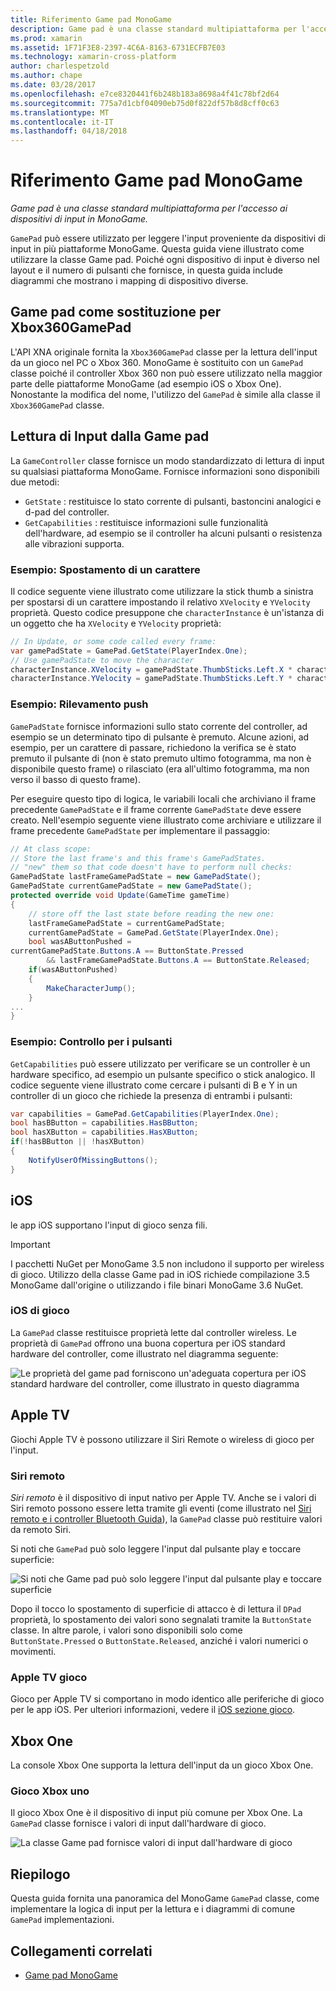 ```yaml
---
title: Riferimento Game pad MonoGame
description: Game pad è una classe standard multipiattaforma per l'accesso ai dispositivi di input in MonoGame.
ms.prod: xamarin
ms.assetid: 1F71F3E8-2397-4C6A-8163-6731ECFB7E03
ms.technology: xamarin-cross-platform
author: charlespetzold
ms.author: chape
ms.date: 03/28/2017
ms.openlocfilehash: e7ce8320441f6b248b183a8698a4f41c78bf2d64
ms.sourcegitcommit: 775a7d1cbf04090eb75d0f822df57b8d8cff0c63
ms.translationtype: MT
ms.contentlocale: it-IT
ms.lasthandoff: 04/18/2018
---
```

# <a name="monogame-gamepad-reference"></a>Riferimento Game pad MonoGame

_Game pad è una classe standard multipiattaforma per l'accesso ai dispositivi di input in MonoGame._

`GamePad` può essere utilizzato per leggere l'input proveniente da dispositivi di input in più piattaforme MonoGame. Questa guida viene illustrato come utilizzare la classe Game pad. Poiché ogni dispositivo di input è diverso nel layout e il numero di pulsanti che fornisce, in questa guida include diagrammi che mostrano i mapping di dispositivo diverse.

## <a name="gamepad-as-a-replacement-for-xbox360gamepad"></a>Game pad come sostituzione per Xbox360GamePad

L'API XNA originale fornita la `Xbox360GamePad` classe per la lettura dell'input da un gioco nel PC o Xbox 360. MonoGame è sostituito con un `GamePad` classe poiché il controller Xbox 360 non può essere utilizzato nella maggior parte delle piattaforme MonoGame (ad esempio iOS o Xbox One). Nonostante la modifica del nome, l'utilizzo del `GamePad` è simile alla classe il `Xbox360GamePad` classe.

## <a name="reading-input-from-gamepad"></a>Lettura di Input dalla Game pad

La `GameController` classe fornisce un modo standardizzato di lettura di input su qualsiasi piattaforma MonoGame. Fornisce informazioni sono disponibili due metodi:

- `GetState` : restituisce lo stato corrente di pulsanti, bastoncini analogici e d-pad del controller.
- `GetCapabilities` : restituisce informazioni sulle funzionalità dell'hardware, ad esempio se il controller ha alcuni pulsanti o resistenza alle vibrazioni supporta.

### <a name="example-moving-a-character"></a>Esempio: Spostamento di un carattere

Il codice seguente viene illustrato come utilizzare la stick thumb a sinistra per spostarsi di un carattere impostando il relativo `XVelocity` e `YVelocity` proprietà. Questo codice presuppone che `characterInstance` è un'istanza di un oggetto che ha `XVelocity` e `YVelocity` proprietà:

```csharp
// In Update, or some code called every frame:
var gamePadState = GamePad.GetState(PlayerIndex.One);
// Use gamePadState to move the character
characterInstance.XVelocity = gamePadState.ThumbSticks.Left.X * characterInstance.MaxSpeed;
characterInstance.YVelocity = gamePadState.ThumbSticks.Left.Y * characterInstance.MaxSpeed;
```

### <a name="example-detecting-pushes"></a>Esempio: Rilevamento push

`GamePadState` fornisce informazioni sullo stato corrente del controller, ad esempio se un determinato tipo di pulsante è premuto. Alcune azioni, ad esempio, per un carattere di passare, richiedono la verifica se è stato premuto il pulsante di (non è stato premuto ultimo fotogramma, ma non è disponibile questo frame) o rilasciato (era all'ultimo fotogramma, ma non verso il basso di questo frame). 

Per eseguire questo tipo di logica, le variabili locali che archiviano il frame precedente `GamePadState` e il frame corrente `GamePadState` deve essere creato. Nell'esempio seguente viene illustrato come archiviare e utilizzare il frame precedente `GamePadState` per implementare il passaggio:

```csharp
// At class scope:
// Store the last frame's and this frame's GamePadStates.
// "new" them so that code doesn't have to perform null checks:
GamePadState lastFrameGamePadState = new GamePadState();
GamePadState currentGamePadState = new GamePadState();
protected override void Update(GameTime gameTime)
{
    // store off the last state before reading the new one:
    lastFrameGamePadState = currentGamePadState;
    currentGamePadState = GamePad.GetState(PlayerIndex.One);
    bool wasAButtonPushed = 
currentGamePadState.Buttons.A == ButtonState.Pressed
        && lastFrameGamePadState.Buttons.A == ButtonState.Released;
    if(wasAButtonPushed)
    {
        MakeCharacterJump();
    }
...
}
```

### <a name="example-checking-for-buttons"></a>Esempio: Controllo per i pulsanti

`GetCapabilities` può essere utilizzato per verificare se un controller è un hardware specifico, ad esempio un pulsante specifico o stick analogico. Il codice seguente viene illustrato come cercare i pulsanti di B e Y in un controller di un gioco che richiede la presenza di entrambi i pulsanti:

```csharp
var capabilities = GamePad.GetCapabilities(PlayerIndex.One);
bool hasBButton = capabilities.HasBButton;
bool hasXButton = capabilities.HasXButton;
if(!hasBButton || !hasXButton)
{
    NotifyUserOfMissingButtons();
}
```

## <a name="ios"></a>iOS

le app iOS supportano l'input di gioco senza fili.

> [!IMPORTANT]
> I pacchetti NuGet per MonoGame 3.5 non includono il supporto per wireless di gioco. Utilizzo della classe Game pad in iOS richiede compilazione 3.5 MonoGame dall'origine o utilizzando i file binari MonoGame 3.6 NuGet. 

### <a name="ios-game-controller"></a>iOS di gioco

La `GamePad` classe restituisce proprietà lette dal controller wireless. Le proprietà di `GamePad` offrono una buona copertura per iOS standard hardware del controller, come illustrato nel diagramma seguente:

![](input-images/image1.png "Le proprietà del game pad forniscono un'adeguata copertura per iOS standard hardware del controller, come illustrato in questo diagramma")

## <a name="apple-tv"></a>Apple TV

Giochi Apple TV è possono utilizzare il Siri Remote o wireless di gioco per l'input.

### <a name="siri-remote"></a>Siri remoto

*Siri remoto* è il dispositivo di input nativo per Apple TV. Anche se i valori di Siri remoto possono essere letta tramite gli eventi (come illustrato nel [Siri remoto e i controller Bluetooth Guida](~/ios/tvos/platform/remote-bluetooth.md)), la `GamePad` classe può restituire valori da remoto Siri.

Si noti che `GamePad` può solo leggere l'input dal pulsante play e toccare superficie: 

![](input-images/image2.png "Si noti che Game pad può solo leggere l'input dal pulsante play e toccare superficie")

Dopo il tocco lo spostamento di superficie di attacco è di lettura il `DPad` proprietà, lo spostamento dei valori sono segnalati tramite la `ButtonState` classe. In altre parole, i valori sono disponibili solo come `ButtonState.Pressed` o `ButtonState.Released`, anziché i valori numerici o movimenti.

### <a name="apple-tv-game-controller"></a>Apple TV gioco

Gioco per Apple TV si comportano in modo identico alle periferiche di gioco per le app iOS. Per ulteriori informazioni, vedere il [iOS sezione gioco](#iOS_Game_Controller). 

## <a name="xbox-one"></a>Xbox One

La console Xbox One supporta la lettura dell'input da un gioco Xbox One.

### <a name="xbox-one-game-controller"></a>Gioco Xbox uno

Il gioco Xbox One è il dispositivo di input più comune per Xbox One. La `GamePad` classe fornisce i valori di input dall'hardware di gioco.

![](input-images/image3.png "La classe Game pad fornisce valori di input dall'hardware di gioco")

## <a name="summary"></a>Riepilogo

Questa guida fornita una panoramica del MonoGame `GamePad` classe, come implementare la logica di input per la lettura e i diagrammi di comune `GamePad` implementazioni.

## <a name="related-links"></a>Collegamenti correlati

- [Game pad MonoGame](http://www.monogame.net/documentation/?page=T_Microsoft_Xna_Framework_Input_GamePad)
